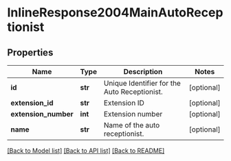 # InlineResponse2004MainAutoReceptionist

## Properties
Name | Type | Description | Notes
------------ | ------------- | ------------- | -------------
**id** | **str** | Unique Identifier for the Auto Receptionist. | [optional] 
**extension_id** | **str** | Extension ID | [optional] 
**extension_number** | **int** | Extension number | [optional] 
**name** | **str** | Name of the auto receptionist. | [optional] 

[[Back to Model list]](../README.md#documentation-for-models) [[Back to API list]](../README.md#documentation-for-api-endpoints) [[Back to README]](../README.md)

